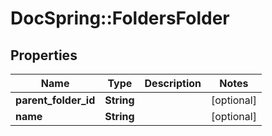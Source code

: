 # DocSpring::FoldersFolder

## Properties
Name | Type | Description | Notes
------------ | ------------- | ------------- | -------------
**parent_folder_id** | **String** |  | [optional] 
**name** | **String** |  | [optional] 


